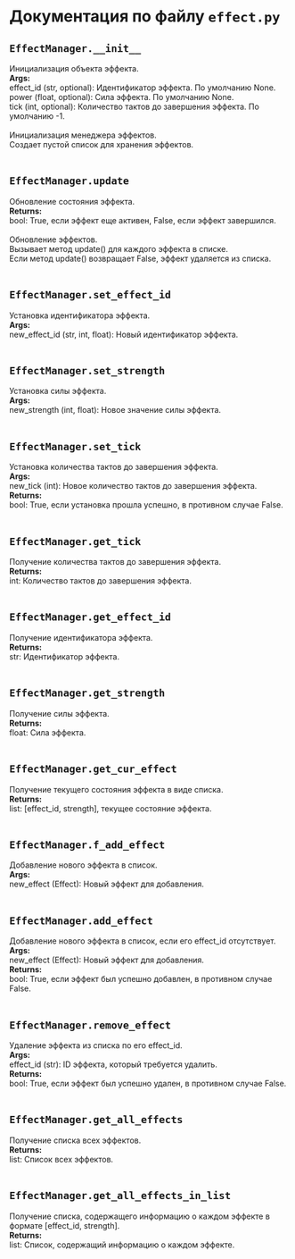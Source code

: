 # Документация по файлу `effect.py`

## `EffectManager.__init__`<br>
Инициализация объекта эффекта.<br>
**Args:**<br>
effect_id (str, optional): Идентификатор эффекта. По умолчанию None.<br>
power (float, optional): Сила эффекта. По умолчанию None.<br>
tick (int, optional): Количество тактов до завершения эффекта. По умолчанию -1.<br>
<br>
Инициализация менеджера эффектов.<br>
Создает пустой список для хранения эффектов.<br>
<br>
## `EffectManager.update`<br>
Обновление состояния эффекта.<br>
**Returns:**<br>
bool: True, если эффект еще активен, False, если эффект завершился.<br>
<br>
Обновление эффектов.<br>
Вызывает метод update() для каждого эффекта в списке.<br>
Если метод update() возвращает False, эффект удаляется из списка.<br>
<br>
## `EffectManager.set_effect_id`<br>
Установка идентификатора эффекта.<br>
**Args:**<br>
new_effect_id (str, int, float): Новый идентификатор эффекта.<br>
<br>
## `EffectManager.set_strength`<br>
Установка силы эффекта.<br>
**Args:**<br>
new_strength (int, float): Новое значение силы эффекта.<br>
<br>
## `EffectManager.set_tick`<br>
Установка количества тактов до завершения эффекта.<br>
**Args:**<br>
new_tick (int): Новое количество тактов до завершения эффекта.<br>
**Returns:**<br>
bool: True, если установка прошла успешно, в противном случае False.<br>
<br>
## `EffectManager.get_tick`<br>
Получение количества тактов до завершения эффекта.<br>
**Returns:**<br>
int: Количество тактов до завершения эффекта.<br>
<br>
## `EffectManager.get_effect_id`<br>
Получение идентификатора эффекта.<br>
**Returns:**<br>
str: Идентификатор эффекта.<br>
<br>
## `EffectManager.get_strength`<br>
Получение силы эффекта.<br>
**Returns:**<br>
float: Сила эффекта.<br>
<br>
## `EffectManager.get_cur_effect`<br>
Получение текущего состояния эффекта в виде списка.<br>
**Returns:**<br>
list: [effect_id, strength], текущее состояние эффекта.<br>
<br>
## `EffectManager.f_add_effect`<br>
Добавление нового эффекта в список.<br>
**Args:**<br>
new_effect (Effect): Новый эффект для добавления.<br>
<br>
## `EffectManager.add_effect`<br>
Добавление нового эффекта в список, если его effect_id отсутствует.<br>
**Args:**<br>
new_effect (Effect): Новый эффект для добавления.<br>
**Returns:**<br>
bool: True, если эффект был успешно добавлен, в противном случае False.<br>
<br>
## `EffectManager.remove_effect`<br>
Удаление эффекта из списка по его effect_id.<br>
**Args:**<br>
effect_id (str): ID эффекта, который требуется удалить.<br>
**Returns:**<br>
bool: True, если эффект был успешно удален, в противном случае False.<br>
<br>
## `EffectManager.get_all_effects`<br>
Получение списка всех эффектов.<br>
**Returns:**<br>
list: Список всех эффектов.<br>
<br>
## `EffectManager.get_all_effects_in_list`<br>
Получение списка, содержащего информацию о каждом эффекте в формате [effect_id, strength].<br>
**Returns:**<br>
list: Список, содержащий информацию о каждом эффекте.<br>
<br>
